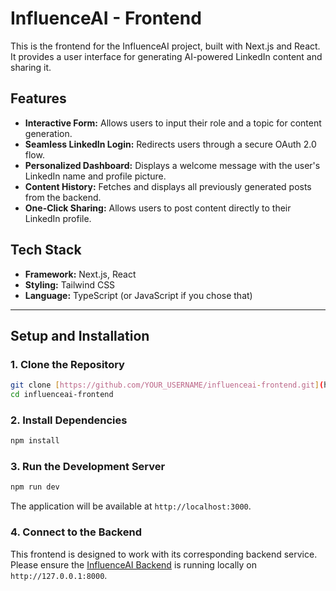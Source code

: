# InfluenceAI - Frontend

This is the frontend for the InfluenceAI project, built with Next.js and React. It provides a user interface for generating AI-powered LinkedIn content and sharing it.

## Features

* **Interactive Form:** Allows users to input their role and a topic for content generation.
* **Seamless LinkedIn Login:** Redirects users through a secure OAuth 2.0 flow.
* **Personalized Dashboard:** Displays a welcome message with the user's LinkedIn name and profile picture.
* **Content History:** Fetches and displays all previously generated posts from the backend.
* **One-Click Sharing:** Allows users to post content directly to their LinkedIn profile.

## Tech Stack

* **Framework:** Next.js, React
* **Styling:** Tailwind CSS
* **Language:** TypeScript (or JavaScript if you chose that)

---

## Setup and Installation

### 1. Clone the Repository
```bash
git clone [https://github.com/YOUR_USERNAME/influenceai-frontend.git](https://github.com/YOUR_USERNAME/influenceai-frontend.git)
cd influenceai-frontend
```

### 2. Install Dependencies
```bash
npm install
```

### 3. Run the Development Server
```bash
npm run dev
```
The application will be available at `http://localhost:3000`.

### 4. Connect to the Backend
This frontend is designed to work with its corresponding backend service. Please ensure the [InfluenceAI Backend](https://github.com/YOUR_USERNAME/influence-os-backend) is running locally on `http://127.0.0.1:8000`.